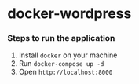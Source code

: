 # docker-wordpress

### Steps to run the application
1. Install `docker` on your machine
2. Run `docker-compose up -d`
3. Open `http://localhost:8000`
